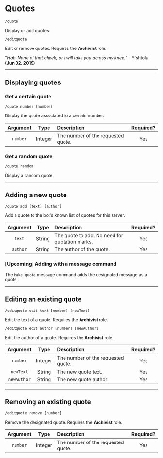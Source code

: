 # Quotes

`/quote`

Display or add quotes.

`/editquote`

Edit or remove quotes. Requires the **Archivist** role.

"*Hah. None of that cheek, or I will take you across my knee.*" - Y'shtola **(Jun 02, 2019)**

***

## Displaying quotes

### Get a certain quote

`/quote number [number]`

Display the quote associated to a certain number.

| Argument | Type | Description | Required? |
|:---:|:---:|:---|:---:|
| `number` | Integer | The number of the requested quote. | Yes |

### Get a random quote

`/quote random`

Display a random quote.

***

## Adding a new quote

`/quote add [text] [author]`

Add a quote to the bot's known list of quotes for this server.

| Argument | Type | Description | Required? |
|:---:|:---:|:---|:---:|
| `text` | String | The quote to add. No need for quotation marks. | Yes |
| `author` | String | The author of the quote. | Yes |

### [Upcoming] Adding with a message command

The `Make quote` message command adds the designated message as a quote.

***

## Editing an existing quote

`/editquote edit text [number] [newText]`

Edit the text of a quote. Requires the **Archivist** role.

`/editquote edit author [number] [newAuthor]`

Edit the author of a quote. Requires the **Archivist** role.

| Argument | Type | Description | Required? |
|:---:|:---:|:---|:---:|
| `number` | Integer | The number of the requested quote. | Yes |
| `newText` | String | The new quote text. | Yes |
| `newAuthor` | String | The new quote author. | Yes |

***

## Removing an existing quote

`/editquote remove [number]`

Remove the designated quote. Requires the **Archivist** role.

| Argument | Type | Description | Required? |
|:---:|:---:|:---|:---:|
| `number` | Integer | The number of the requested quote. | Yes |





